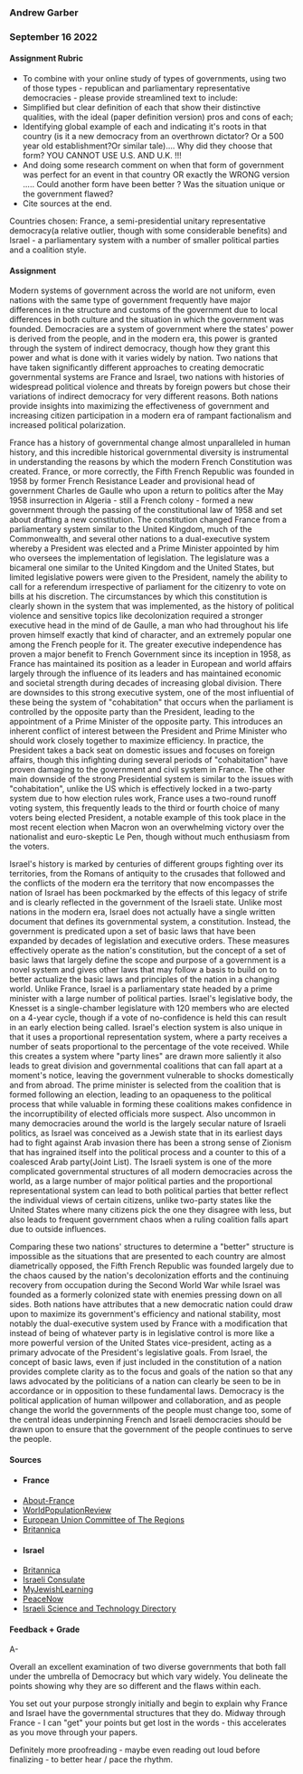 ### Andrew Garber
### September 16 2022

#### Assignment Rubric 
 - To combine with your online study of types of governments, using two of those types - republican and parliamentary representative democracies - please provide streamlined text to include: 
 - Simplified but clear definition of each that show their distinctive qualities, with the ideal (paper definition version) pros and cons of each;
 - Identifying global example of each and indicating it's roots in that country (is it a new democracy from an overthrown dictator? Or a 500 year old establishment?Or similar tale).... Why did they choose that form? YOU CANNOT USE U.S. AND U.K. !!! 
 - And doing some research  comment on when that form of government was perfect for an event in that country OR exactly the WRONG version ..... Could another form have been better ? Was the situation unique or the government flawed? 
 - Cite sources at the end.

Countries chosen: France, a semi-presidential unitary representative democracy(a relative outlier, though with some considerable benefits) and Israel - a parliamentary system with a number of smaller political parties and a coalition style.
#### Assignment 

Modern systems of government across the world are not uniform, even nations with the same type of government frequently have major differences in the structure and customs of the government due to local differences in both culture and the situation in which the government was founded. Democracies are a system of government where the states' power is derived from the people, and in the modern era, this power is granted through the system of indirect democracy, though how they grant this power and what is done with it varies widely by nation. Two nations that have taken significantly different approaches to creating democratic governmental systems are France and Israel, two nations with histories of widespread political violence and threats by foreign powers but chose their variations of indirect democracy for very different reasons. Both nations provide insights into maximizing the effectiveness of government and increasing citizen participation in a modern era of rampant factionalism and increased political polarization.

France has a history of governmental change almost unparalleled in human history, and this incredible historical governmental diversity is instrumental in understanding the reasons by which the modern French Constitution was created. France, or more correctly, the Fifth French Republic was founded in 1958 by former French Resistance Leader and provisional head of government Charles de Gaulle who upon a return to politics after the May 1958 insurrection in Algeria - still a French colony - formed a new government through the passing of the constitutional law of 1958 and set about drafting a new constitution. The constitution changed France from a parliamentary system similar to the United Kingdom, much of the Commonwealth, and several other nations to a dual-executive system whereby a President was elected and a Prime Minister appointed by him who oversees the implementation of legislation. The legislature was a bicameral one similar to the United Kingdom and the United States, but limited legislative powers were given to the President, namely the ability to call for a referendum irrespective of parliament for the citizenry to vote on bills at his discretion. The circumstances by which this constitution is clearly shown in the system that was implemented, as the history of political violence and sensitive topics like decolonization required a stronger executive head in the mind of de Gaulle, a man who had throughout his life proven himself exactly that kind of character, and an extremely popular one among the French people for it. The greater executive independence has proven a major benefit to French Government since its inception in 1958, as France has maintained its position as a leader in European and world affairs largely through the influence of its leaders and has maintained economic and societal strength during decades of increasing global division. There are downsides to this strong executive system, one of the most influential of these being the system of "cohabitation" that occurs when the parliament is controlled by the opposite party than the President, leading to the appointment of a Prime Minister of the opposite party. This introduces an inherent conflict of interest between the President and Prime Minister who should work closely together to maximize efficiency. In practice, the President takes a back seat on domestic issues and focuses on foreign affairs, though this infighting during several periods of "cohabitation" have proven damaging to the government and civil system in France. The other main downside of the strong Presidential system is similar to the issues with "cohabitation", unlike the US which is effectively locked in a two-party system due to how election rules work, France uses a two-round runoff voting system, this frequently leads to the third or fourth choice of many voters being elected President, a notable example of this took place in the most recent election when Macron won an overwhelming victory over the nationalist and euro-skeptic Le Pen, though without much enthusiasm from the voters.

Israel's history is marked by centuries of different groups fighting over its territories, from the Romans of antiquity to the crusades that followed and the conflicts of the modern era the territory that now encompasses the nation of Israel has been pockmarked by the effects of this legacy of strife and is clearly reflected in the government of the Israeli state. Unlike most nations in the modern era, Israel does not actually have a single written document that defines its governmental system, a constitution. Instead, the government is predicated upon a set of basic laws that have been expanded by decades of legislation and executive orders. These measures effectively operate as the nation's constitution, but the concept of a set of basic laws that largely define the scope and purpose of a government is a novel system and gives other laws that may follow a basis to build on to better actualize the basic laws and principles of the nation in a changing world. Unlike France, Israel is a parliamentary state headed by a prime minister with a large number of political parties. Israel's legislative body, the Knesset is a single-chamber legislature with 120 members who are elected on a 4-year cycle, though if a vote of no-confidence is held this can result in an early election being called. Israel's election system is also unique in that it uses a proportional representation system, where a party receives a number of seats proportional to the percentage of the vote received. While this creates a system where "party lines" are drawn more saliently it also leads to great division and governmental coalitions that can fall apart at a moment's notice, leaving the government vulnerable to shocks domestically and from abroad. The prime minister is selected from the coalition that is formed following an election, leading to an opaqueness to the political process that while valuable in forming these coalitions makes confidence in the incorruptibility of elected officials more suspect. Also uncommon in many democracies around the world is the largely secular nature of Israeli politics, as Israel was conceived as a Jewish state that in its earliest days had to fight against Arab invasion there has been a strong sense of Zionism that has ingrained itself into the political process and a counter to this of a coalesced Arab party(Joint List). The Israeli system is one of the more complicated governmental structures of all modern democracies across the world, as a large number of major political parties and the proportional representational system can lead to both political parties that better reflect the individual views of certain citizens, unlike two-party states like the United States where many citizens pick the one they disagree with less, but also leads to frequent government chaos when a ruling coalition falls apart due to outside influences.

Comparing these two nations' structures to determine a "better" structure is impossible as the situations that are presented to each country are almost diametrically opposed, the Fifth French Republic was founded largely due to the chaos caused by the nation's decolonization efforts and the continuing recovery from occupation during the Second World War while Israel was founded as a formerly colonized state with enemies pressing down on all sides. Both nations have attributes that a new democratic nation could draw upon to maximize its government's efficiency and national stability, most notably the dual-executive system used by France with a modification that instead of being of whatever party is in legislative control is more like a more powerful version of the United States vice-president, acting as a primary advocate of the President's legislative goals. From Israel, the concept of basic laws, even if just included in the constitution of a nation provides complete clarity as to the focus and goals of the nation so that any laws advocated by the politicians of a nation can clearly be seen to be in accordance or in opposition to these fundamental laws. Democracy is the political application of human willpower and collaboration, and as people change the world the governments of the people must change too, some of the central ideas underpinning French and Israeli democracies should be drawn upon to ensure that the government of the people continues to serve the people.
#### Sources
 - #### **France**
 - [About-France](https://about-france.com/political-system.htm)
 - [WorldPopulationReview](https://worldpopulationreview.com/countries/france/government)
 - [European Union Committee of The Regions](https://portal.cor.europa.eu/divisionpowers/Pages/France-Introduction.aspx)
 - [Britannica](https://www.britannica.com/place/France/Government-and-society)
 - #### **Israel**
 - [Britannica](https://www.britannica.com/place/Israel/Government)
 - [Israeli Consulate](https://embassies.gov.il/la/AboutIsrael/State/Pages/Israeli-democracy.aspx)
 - [MyJewishLearning](https://www.myjewishlearning.com/article/israeli-politics/)
 - [PeaceNow](https://peacenow.org/images/IPSB.pdf)
 - [Israeli Science and Technology Directory](https://www.science.co.il/gov/Government.php)

#### Feedback + Grade
A-

Overall an excellent examination of two diverse governments that both fall under the umbrella of Democracy but which vary widely. You delineate the points showing why they are so different and the flaws within each. 

You set out your purpose strongly initially and begin to explain why France and Israel have the governmental structures that they do.  Midway through France - I can "get" your points but get lost in the words - this accelerates as you move through your papers. 

Definitely more proofreading - maybe even reading out loud before finalizing - to better hear / pace the rhythm. 
